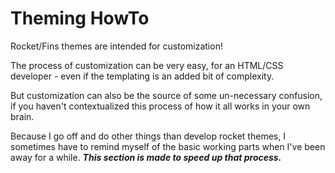 # Theming HowTo

Rocket/Fins themes are intended for customization!

The process of customization can be very easy, for an HTML/CSS developer - even if the templating is an added bit of complexity.

But customization can also be the source of some un-necessary confusion, if you haven't contextualized this process of how it all works in your own brain.

Because I go off and do other things than develop rocket themes, I sometimes have to remind myself of the basic working parts when I've been away for a while. _**This section is made to speed up that process.**_
